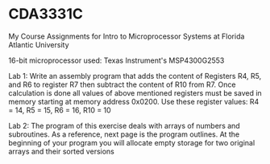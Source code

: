 # CDA3331C
My Course Assignments for Intro to Microprocessor Systems at Florida Atlantic University

16-bit microprocessor used: Texas Instrument's MSP4300G2553


Lab 1: Write an assembly program that adds the content of Registers R4, R5, and R6 to register R7 then subtract the content of R10 from R7.  Once calculation is done all values of above mentioned registers must be saved in memory starting at memory address 0x0200.  Use these register values: R4 = 14, R5 = 15, R6 = 16, R10 = 10


Lab 2: The program of this exercise deals with arrays of numbers and subroutines.  As a reference, next page is the program outlines. At the beginning of your program you will allocate empty storage for two original arrays and their sorted versions
